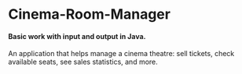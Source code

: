 # Cinema-Room-Manager 
#### Basic work with input and output in Java.
An application that helps manage a cinema theatre: sell tickets, check available seats, see sales statistics, and more.

